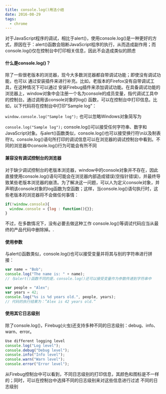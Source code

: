 ```yaml
---
title: console.log()用法小结
date: 2016-08-29
tags:
  - chrome
---
```


对于JavaScript程序的调试，相比于alert()，使用console.log()是一种更好的方式，原因在于：alert()函数会阻断JavaScript程序的执行，从而造成副作用；而console.log()仅在控制台中打印相关信息，因此不会造成类似的顾虑

#### 什么是console.log()？
除了一些很老版本的浏览器，现今大多数浏览器都自带调试功能；即使没有调试功能，也可以
通过安装插件来进行补充。比如，老版本的Firefox没有自带调试工具，在这种情况下可以通过
安装Firebug插件来添加调试功能。在具备调试功能的浏览器上，window对象中会注册一个名为console的成员变量，指代调试工具中的控制台。通过调用该console对象的log()
函数，可以在控制台中打印信息。比如，以下代码将在控制台中打印”Sample log”：

```window.console.log("Sample log");```
也可以忽略Windows对象简写为

```console.log("Sample log");```
console.log()可以接受任何字符串、数字和JavaScript对象。与alert()函数类似，console.log()也可以接受换行符\n以及制表符\t。console.log()语句所打印的调试信息可以在浏览器的调试控制台中看到。不同的浏览器中console.log()行为可能会有所不同

#### 兼容没有调试控制台的浏览器
对于缺少调试控制台的老版本浏览器，window中的console对象并不存在，因此直接使用console.log()语句可能会在浏览器内部造成错误(空指针错误)，并最终导致某些老版本浏览器的崩溃。为了解决这一问题，可以人为定义console对象，并声明该console对象的log函数为空函数；这样，当console.log()语句执行时，这些老版本的浏览器将不会做任何事情：

```javascript
if(!window.console){
  window.console = {log : function(){}};
}
```
不过，在多数情况下，没有必要去做这种工作 console.log()等调试代码应当从最终的产品代码中删除掉。.

#### 使用参数
与alert()函数类似，console.log()也可以接受变量并将其与别的字符串进行拼接：

```javascript
var name = "Bob";
console.log("The name is: " + name);
// 与alert()函数不同的是，console.log()还可以接受变量作为参数传递到字符串中

var people = "Alex";
var years = 42;
console.log("%s is %d years old.", people, years);
// 代码的执行结果为：”Alex is 42 years old.”
```

#### 使用其它日志级别
除了console.log()，Firebug(火虫)还支持多种不同的日志级别：debug、info、warn、error。

```javascript
Use different logging level
console.log("Log level");
console.debug("Debug level");
console.info("Info level");
console.warn("Warn level");
console.error("Error level");
```
从Firebug控制台中可以看到，不同日志级别的打印信息，其颜色和图标是不一样的；同时，可以在控制台中选择不同的日志级别来对这些信息进行过滤
不同的日志级别
